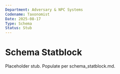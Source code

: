 ```yaml
---
Department: Adversary & NPC Systems
Codename: Taxonomist
Date: 2025-08-17
Type: Schema
Status: Stub
---
```


# Schema Statblock
Placeholder stub. Populate per schema_statblock.md.
